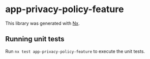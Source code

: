 # app-privacy-policy-feature

This library was generated with [Nx](https://nx.dev).

## Running unit tests

Run `nx test app-privacy-policy-feature` to execute the unit tests.
